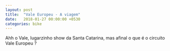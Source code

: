 ```yaml
---
layout: post
title:  "Vale Europeu - A viagem"
date:   2018-01-27 00:00:00 +0530
categories: bike
---
```

Ahh o Vale, lugarzinho show da Santa Catarina, mas afinal o que é o circuito Vale Europeu ?
